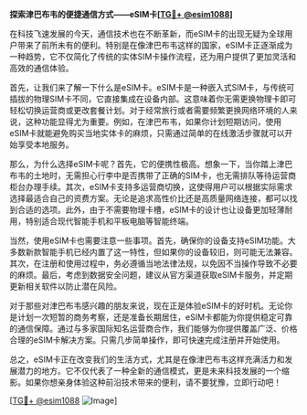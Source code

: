 **探索津巴布韦的便捷通信方式——eSIM卡[[TG💪+ @esim1088](https://t.me/s/esim1088)]**

在科技飞速发展的今天，通信技术也在不断革新，而eSIM卡的出现无疑为全球用户带来了前所未有的便利。特别是在像津巴布韦这样的国家，eSIM卡正逐渐成为一种趋势，它不仅简化了传统的实体SIM卡操作流程，还为用户提供了更加灵活和高效的通信体验。

首先，让我们来了解一下什么是eSIM卡。eSIM卡是一种嵌入式SIM卡，与传统可插拔的物理SIM卡不同，它直接集成在设备内部。这意味着你无需更换物理卡即可轻松切换运营商或更改套餐计划。对于经常旅行或者需要频繁更换网络环境的人来说，这种功能显得尤为重要。例如，在津巴布韦，如果你计划短期访问，使用eSIM卡就能避免购买当地实体卡的麻烦，只需通过简单的在线激活步骤就可以开始享受本地服务。

那么，为什么选择eSIM卡呢？首先，它的便携性极高。想象一下，当你踏上津巴布韦的土地时，无需担心行李中是否携带了正确的SIM卡，也无需排队等待运营商柜台办理手续。其次，eSIM卡支持多运营商切换，这使得用户可以根据实际需求选择最适合自己的资费方案。无论是追求高性价比还是高质量网络连接，都可以找到合适的选项。此外，由于不需要物理卡槽，eSIM卡的设计也让设备更加轻薄耐用，特别适合现代智能手机和平板电脑等智能终端。

当然，使用eSIM卡也需要注意一些事项。首先，确保你的设备支持eSIM功能。大多数新款智能手机已经内置了这一特性，但如果你的设备较旧，则可能无法兼容。其次，在注册和使用过程中，务必遵循当地法律法规，以免因不当操作导致不必要的麻烦。最后，考虑到数据安全问题，建议从官方渠道获取eSIM卡服务，并定期更新相关软件以防止潜在风险。

对于那些对津巴布韦感兴趣的朋友来说，现在正是体验eSIM卡的好时机。无论你是计划一次短暂的商务考察，还是准备长期居住，eSIM卡都能为你提供稳定可靠的通信保障。通过与多家国际知名运营商合作，我们能够为你提供覆盖广泛、价格合理的eSIM卡解决方案。只需几步简单操作，即可快速完成注册并开始使用。

总之，eSIM卡正在改变我们的生活方式，尤其是在像津巴布韦这样充满活力和发展潜力的地方。它不仅代表了一种全新的通信模式，更是未来科技发展的一个缩影。如果你想亲身体验这种前沿技术带来的便利，请不要犹豫，立即行动吧！

[[TG💪+ @esim1088](https://t.me/s/esim1088) ![Image](https://i.postimg.cc/4NQfJmqS/Snipaste-2025-05-13-00-14-12.png)]